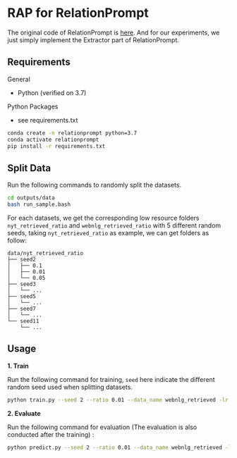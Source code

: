 # RAP for RelationPrompt

The original code of RelationPrompt is [here](https://github.com/declare-lab/RelationPrompt). And for our experiments, we just simply implement the Extractor part of RelationPrompt.


## Requirements

General

- Python (verified on 3.7)

Python Packages

- see requirements.txt

```bash
conda create -n relationprompt python=3.7
conda activate relationprompt
pip install -r requirements.txt
```

## Split Data
Run the following commands to randomly split the datasets.

```bash
cd outputs/data
bash run_sample.bash
```

For each datasets, we get the corresponding low resource  folders `nyt_retrieved_ratio` and `webnlg_retrieved_ratio`  with 5 different random seeds, taking `nyt_retrieved_ratio` as example, we can get folders as follow:

```text
data/nyt_retrieved_ratio
├── seed2
│   ├── 0.1
│   ├── 0.01
│   └── 0.05
├── seed3
│   └── ...
├── seed5
│   └── ...
├── seed7
│   └── ...
└── seed11
    └── ...
```

## Usage

**1. Train**

Run the following command for training, `seed` here indicate the different random seed used when splitting datasets. 

```bash
python train.py --seed 2 --ratio 0.01 --data_name webnlg_retrieved -lr 5e-4 --eval_steps 20
```

**2. Evaluate**

Run the following command for evaluation (The evaluation is also conducted after the training)  :

```bash
python predict.py --seed 2 --ratio 0.01 --data_name webnlg_retrieved -lr 5e-4
```
